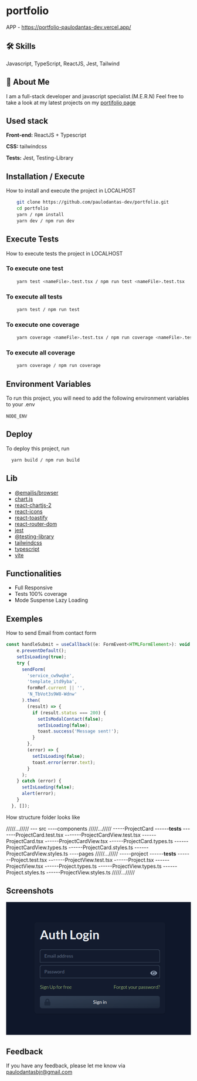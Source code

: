 
# portfolio

APP - https://portfolio-paulodantas-dev.vercel.app/

## 🛠 Skills

Javascript, TypeScript, ReactJS, Jest, Tailwind

## 🚀 About Me

I am a full-stack developer and javascript specialist.(M.E.R.N)
Feel free to take a look at my latest projects on my [portifolio page](https://portfolio-paulodantas-dev.vercel.app/)

## Used stack

**Front-end:** ReactJS + Typescript

**CSS:** tailwindcss

**Tests:** Jest, Testing-Library

## Installation / Execute

How to install and execute the project in LOCALHOST

```bash
    git clone https://github.com/paulodantas-dev/portfolio.git
    cd portfolio
    yarn / npm install
    yarn dev / npm run dev
```

## Execute Tests

How to execute tests the project in LOCALHOST

### To execute one test

```bash
    yarn test <nameFile>.test.tsx / npm run test <nameFile>.test.tsx
```

### To execute all tests

```bash
    yarn test / npm run test
```
### To execute one coverage

```bash
    yarn coverage <nameFile>.test.tsx / npm run coverage <nameFile>.test.tsx
```

### To execute all coverage

```bash
    yarn coverage / npm run coverage
```

## Environment Variables

To run this project, you will need to add the following environment variables to your .env

`NODE_ENV`

## Deploy

To deploy this project, run

```bash
  yarn build / npm run build
```

## Lib

- [@emailjs/browser](https://www.emailjs.com/)
- [chart.js](https://www.chartjs.org/)
- [react-chartjs-2](https://github.com/reactchartjs/react-chartjs-2)
- [react-icons](https://github.com/react-icons/react-icons#readme)
- [react-toastify](https://github.com/fkhadra/react-toastify#readme)
- [react-router-dom](https://github.com/remix-run/react-router#readme)
- [jest](https://jestjs.io/)
- [@testing-library](https://github.com/testing-library/react-testing-library#readme)
- [tailwindcss](https://tailwindcss.com/)
- [typescript](https://www.typescriptlang.org/)
- [vite](https://github.com/vitejs/vite/tree/main/#readme)

## Functionalities

- Full Responsive
- Tests 100% coverage
- Mode Suspense Lazy Loading

## Exemples

How to send Email from contact form

```javascript
const handleSubmit = useCallback((e: FormEvent<HTMLFormElement>): void => {
    e.preventDefault();
    setIsLoading(true);
    try {
      sendForm(
        'service_cw9wqke',
        'template_itd9yba',
        formRef.current || '',
        'N_TbVot3s9W8-Wdnw'
      ).then(
        (result) => {
          if (result.status === 200) {
            setIsModalContact(false);
            setIsLoading(false);
            toast.success('Message sent!');
          }
        },
        (error) => {
          setIsLoading(false);
          toast.error(error.text);
        }
      );
    } catch (error) {
      setIsLoading(false);
      alert(error);
    }
  }, []);
```

How  structure folder looks like

/////.../////
--- src
----components
/////.../////
-----ProjectCard
------__tests__
-------ProjectCard.test.tsx
-------ProjectCardView.test.tsx
------ProjectCard.tsx
------ProjectCardView.tsx
------ProjectCard.types.ts
------ProjectCardView.types.ts
------ProjectCard.styles.ts
------ProjectCardView.styles.ts
----pages
/////.../////
-----project
------__tests__
-------Project.test.tsx
-------ProjectView.test.tsx
------Project.tsx
------ProjectView.tsx
------Project.types.ts
------ProjectView.types.ts
------Project.styles.ts
------ProjectView.styles.ts
/////.../////


## Screenshots

![App Screenshot1](https://github.com/paulodantas-dev/auth-client/blob/main/src/assets/1.png)


## Feedback

If you have any feedback, please let me know via paulodantasbjr@gmail.com
